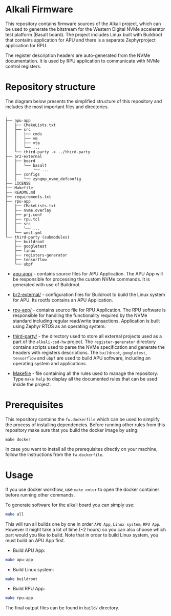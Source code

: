 # Alkali Firmware

This repository contains firmware sources of the Alkali project, which can be
used to generate the bitstream for the Western Digital NVMe accelerator test
platform (Basalt board). The project includes Linux built with Buildroot that
contains application for APU and there is a separate Zephyrproject application
for RPU.

The register description headers are auto-generated from the NVMe documentation.
It is used by RPU application to communicate with NVMe control registers.

# Repository structure

The diagram below presents the simplified structure of this repository and
includes the most important files and directories.

```
.
├── apu-app
│   ├── CMakeLists.txt
│   ├── src
│   │   ├── cmds
│   │   ├── vm
│   │   ├── vta
│   │   └── ...
│   └── third-party -> ../third-party
├── br2-external
│   ├── board
│   │   └── basalt
│   │       └── ...
│   ├── configs
│   │   └── zynqmp_nvme_defconfig
├── LICENSE
├── Makefile
├── README.md
├── requirements.txt
├── rpu-app
│   ├── CMakeLists.txt
│   ├── nvme.overlay
│   ├── prj.conf
│   ├── rpu.tcl
│   ├── src
│   │   └── ...
│   └── west.yml
└── third-party (submodules)
    ├── buildroot
    ├── googletest
    ├── linux
    ├── registers-generator
    ├── tensorflow
    └── ubpf
```

* [apu-app/](apu-app) - contains source files for APU Application. The APU
  App will be responsible for processing the custom NVMe commands. It is
  generated with use of Buildroot.

* [br2-external/](br2-external) - configuration files for Buildroot to build
  the Linux system for APU. Its rootfs contains an APU Application.

* [rpu-app/](rpu-app) - contains source file for RPU Application. The RPU
  software is responsible for handling the functionality required by the NVMe
  standard including regular read/write transactions. Application is built using
  Zephyr RTOS as an operating system.

* [third-party/](third-party) - the directory used to store all external
  projects used as a part of the `alkali-csd-hw` project. The
  `register-generator` directory contains scripts used to parse the NVMe
  specification and generate the headers with registers descriptions.
  The `buildroot`, `googletest`, `tensorflow` and `ubpf` are used to build APU
  software, including an operating system and applications.

* [Makefile](Makefile) - file containing all the rules used to manage the
  repository. Type `make help` to display all the documented rules that can be
  used inside the project.

# Prerequisites

This repository contains the `fw.dockerfile` which can be used to simplify
the process of installing dependencies. Before running other rules from
this repository make sure that you build the docker image by using:
```
make docker
```
In case you want to install all the prerequisites directly on your machine,
follow the instructions from the `fw.dockerfile`.

# Usage

If you use docker workflow, use `make enter` to open the docker container
before running other commands.

To generate software for the alkali board you can simply use:
```bash
make all
```
This will run all builds one by one in order `APU App`, `Linux system`, `RPU App`.
However it might take a lot of time (~2 hours) so you can also choose which part
would you like to build. Note that in order to build Linux system, you must build
an APU App first.

* Build APU App:
```bash
make apu-app
```
* Build Linux system:
```bash
make buildroot
```
* Build RPU App:
```bash
make rpu-app
```

The final output files can be found in `build/` directory.
